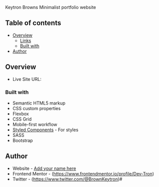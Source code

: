 Keytron Browns Minimalist portfolio website 

## Table of contents

- [Overview](#overview)
  - [Links](#links)
  - [Built with](#built-with)
- [Author](#author)

## Overview

- Live Site URL: 

### Built with

- Semantic HTML5 markup
- CSS custom properties
- Flexbox
- CSS Grid
- Mobile-first workflow
- [Styled Components](https://styled-components.com/) - For styles
- SASS
- Bootstrap

## Author

- Website - [Add your name here](https://www.your-site.com)
- Frontend Mentor - (https://www.frontendmentor.io/profile/Dev-Tron)
- Twitter - (https://www.twitter.com/@BrownKeytron)# 
